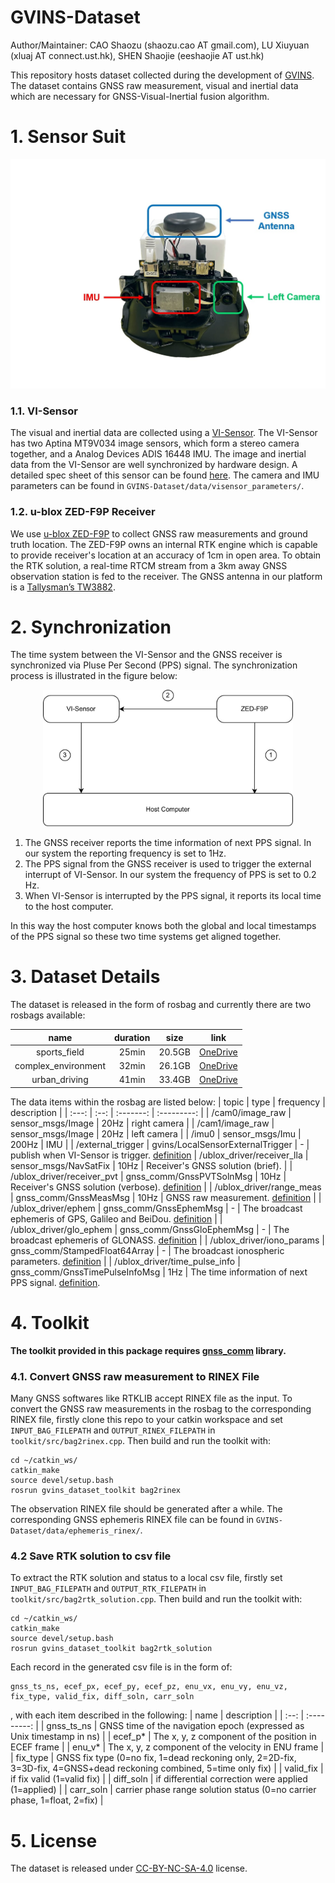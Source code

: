 # GVINS-Dataset

Author/Maintainer: CAO Shaozu (shaozu.cao AT gmail.com), LU Xiuyuan (xluaj AT connect.ust.hk), SHEN Shaojie (eeshaojie AT ust.hk)

This repository hosts dataset collected during the development of [GVINS](https://github.com/HKUST-Aerial-Robotics/GVINS). The dataset contains GNSS raw measurement, visual and inertial data which are necessary for GNSS-Visual-Inertial fusion algorithm. 

# 1. Sensor Suit
<p align="center">
  <img alt="sensorsuit" src="./figures/sensorsuit.jpg">
</p>

### 1.1. VI-Sensor
The visual and inertial data are collected using a [VI-Sensor](http://wiki.ros.org/vi_sensor). The VI-Sensor has two Aptina MT9V034 image sensors, which form a stereo camera together, and a Analog Devices ADIS 16448 IMU. The image and inertial data from the VI-Sensor are well synchronized by hardware design. A detailed spec sheet of this sensor can be found [here](https://github.com/ethz-asl/libvisensor/blob/master/VISensor_Factsheet_web.pdf). The camera and IMU parameters can be found in `GVINS-Dataset/data/visensor_parameters/`.

### 1.2. u-blox ZED-F9P Receiver
We use [u-blox ZED-F9P](https://www.u-blox.com/en/product/zed-f9p-module) to collect GNSS raw measurements and ground truth location. The ZED-F9P owns an internal RTK engine which is capable to provide receiver's location at an accuracy of 1cm in open area. To obtain the RTK solution, a real-time RTCM stream from a 3km away GNSS observation station is fed to the receiver. The GNSS antenna in our platform is a [Tallysman’s TW3882](https://www.tallysman.com/product/tw3882-dual-band-gnss-antenna/).

# 2. Synchronization
The time system between the VI-Sensor and the GNSS receiver is synchronized via Pluse Per Second (PPS) signal. The synchronization process is illustrated in the figure below:

<p align="center">
  <img alt="sync_diagram" src="./figures/device_sync.jpg" width="400">
</p>

1. The GNSS receiver reports the time information of next PPS signal. In our system the reporting frequency is set to 1Hz.
2. The PPS signal from the GNSS receiver is used to trigger the external interrupt of VI-Sensor. In our system the frequency of PPS is set to 0.2 Hz.
3. When VI-Sensor is interrupted by the PPS signal, it reports its local time to the host computer.

In this way the host computer knows both the global and local timestamps of the PPS signal so these two time systems get aligned together.


# 3. Dataset Details
The dataset is released in the form of rosbag and currently there are two rosbags available:

| name | duration | size | link | 
| :--: | :------: | :--: | :--: |
| sports_field | 25min | 20.5GB | [OneDrive](https://hkustconnect-my.sharepoint.com/:u:/g/personal/scaoad_connect_ust_hk/Eb5EuCmYR4RBnXbpjV8EfNQBORvT0WPtGXMbwPa4Rmx6Lg?e=SYIHUv) |
| complex_environment | 32min | 26.1GB | [OneDrive](https://hkustconnect-my.sharepoint.com/:u:/g/personal/scaoad_connect_ust_hk/EalZKULm8QFPqNZlf53C31QBmcQ1KUsWnOQ6N2rIefNBYA?e=QUbvHe) |
| urban_driving | 41min | 33.4GB | [OneDrive](https://hkustconnect-my.sharepoint.com/:u:/g/personal/scaoad_connect_ust_hk/EX1pIitB4iFIqXjf2JZ_LYMBbENBrC1Rnl18KQKGeH3T0A?e=eFTp1f) |

The data items within the rosbag are listed below:
| topic | type | frequency | description |
| :---: | :--: | :-------: | :---------: |
| /cam0/image_raw | sensor_msgs/Image | 20Hz | right camera |
| /cam1/image_raw | sensor_msgs/Image | 20Hz | left camera |
| /imu0 | sensor_msgs/Imu | 200Hz | IMU |
| /external_trigger | gvins/LocalSensorExternalTrigger | - | publish when VI-Sensor is trigger. [definition](https://github.com/HKUST-Aerial-Robotics/GVINS/blob/main/estimator/msg/LocalSensorExternalTrigger.msg)
| /ublox_driver/receiver_lla | sensor_msgs/NavSatFix | 10Hz | Receiver's GNSS solution (brief). |
| /ublox_driver/receiver_pvt | gnss_comm/GnssPVTSolnMsg | 10Hz | Receiver's GNSS solution (verbose). [definition](https://github.com/HKUST-Aerial-Robotics/gnss_comm/blob/main/msg/GnssPVTSolnMsg.msg) |
| /ublox_driver/range_meas | gnss_comm/GnssMeasMsg | 10Hz | GNSS raw measurement. [definition](https://github.com/HKUST-Aerial-Robotics/gnss_comm/blob/main/msg/GnssMeasMsg.msg) | 
| /ublox_driver/ephem | gnss_comm/GnssEphemMsg | - | The broadcast ephemeris of GPS, Galileo and BeiDou. [definition](https://github.com/HKUST-Aerial-Robotics/gnss_comm/blob/main/msg/GnssEphemMsg.msg) |
| /ublox_driver/glo_ephem | gnss_comm/GnssGloEphemMsg | - | The broadcast ephemeris of GLONASS. [definition](https://github.com/HKUST-Aerial-Robotics/gnss_comm/blob/main/msg/GnssGloEphemMsg.msg) | 
| /ublox_driver/iono_params | gnss_comm/StampedFloat64Array | - | The broadcast ionospheric parameters. [definition](https://github.com/HKUST-Aerial-Robotics/gnss_comm/blob/main/msg/StampedFloat64Array.msg) | 
| /ublox_driver/time_pulse_info | gnss_comm/GnssTimePulseInfoMsg | 1Hz | The time information of next PPS signal. [definition](https://github.com/HKUST-Aerial-Robotics/gnss_comm/blob/main/msg/GnssTimePulseInfoMsg.msg).

# 4. Toolkit

**The toolkit provided in this package requires [gnss_comm](https://github.com/HKUST-Aerial-Robotics/gnss_comm) library.**
### 4.1. Convert GNSS raw measurement to RINEX File
Many GNSS softwares like RTKLIB accept RINEX file as the input. To convert the GNSS raw measurements in the rosbag to the corresponding RINEX file, firstly clone this repo to your catkin workspace and set `INPUT_BAG_FILEPATH` and `OUTPUT_RINEX_FILEPATH` in `toolkit/src/bag2rinex.cpp`. Then build and run the toolkit with:
```
cd ~/catkin_ws/
catkin_make
source devel/setup.bash
rosrun gvins_dataset_toolkit bag2rinex
```
The observation RINEX file should be generated after a while. The corresponding GNSS ephemeris RINEX file can be found in `GVINS-Dataset/data/ephemeris_rinex/`. 

### 4.2 Save RTK solution to csv file
To extract the RTK solution and status to a local csv file, firstly set `INPUT_BAG_FILEPATH` and `OUTPUT_RTK_FILEPATH` in `toolkit/src/bag2rtk_solution.cpp`.  Then build and run the toolkit with:
```
cd ~/catkin_ws/
catkin_make
source devel/setup.bash
rosrun gvins_dataset_toolkit bag2rtk_solution
```
Each record in the generated csv file is in the form of:
```
gnss_ts_ns, ecef_px, ecef_py, ecef_pz, enu_vx, enu_vy, enu_vz, fix_type, valid_fix, diff_soln, carr_soln
```
, with each item described in the following:
| name | description | 
| :--: | :---------: |
| gnss_ts_ns | GNSS time of the navigation epoch (expressed as Unix timestamp in ns) |
| ecef_p* | The x, y, z component of the position in ECEF frame |
| enu_v* | The x, y, z component of the velocity in ENU frame |
| fix_type | GNSS fix type (0=no fix, 1=dead reckoning only, 2=2D-fix, 3=3D-fix, 4=GNSS+dead reckoning combined, 5=time only fix) |
| valid_fix | if fix valid (1=valid fix) |
| diff_soln | if differential correction were applied (1=applied) |
| carr_soln | carrier phase range solution status (0=no carrier phase, 1=float, 2=fix) |


# 5. License
The dataset is released under [CC-BY-NC-SA-4.0](https://creativecommons.org/licenses/by-nc-sa/4.0/) license.
